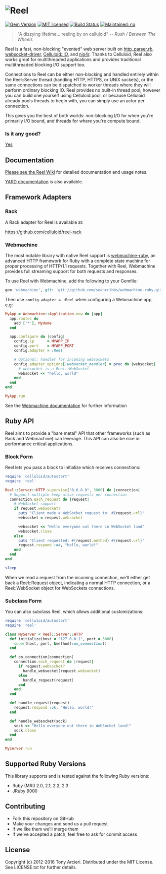 ![Reel](https://github.com/celluloid/reel/raw/master/logo.png)
=======
[![Gem Version](https://badge.fury.io/rb/reel.svg)](http://rubygems.org/gems/reel)
[![MIT licensed](https://img.shields.io/badge/license-MIT-blue.svg)](https://github.com/celluloid/reel/master/LICENSE.txt)
[![Build Status](https://secure.travis-ci.org/celluloid/reel.svg?branch=master)](http://travis-ci.org/celluloid/reel)
[![Maintained: no](https://img.shields.io/maintenance/no/2016.svg)](https://github.com/celluloid/celluloid/issues/779)

> "A dizzying lifetime... reeling by on celluloid" _-- Rush / Between The Wheels_

Reel is a fast, non-blocking "evented" web server
built on [http_parser.rb][parser], [websocket-driver][websockets],
[Celluloid::IO][celluloidio], and [nio4r][nio4r]. Thanks to Celluloid,
Reel also works great for multithreaded applications
and provides traditional multithreaded blocking I/O support too.

[parser]: https://github.com/tmm1/http_parser.rb
[websockets]: https://github.com/faye/websocket-driver-ruby
[celluloidio]: https://github.com/celluloid/celluloid-io
[nio4r]: https://github.com/celluloid/nio4r

Connections to Reel can be either non-blocking and handled entirely within
the Reel::Server thread (handling HTTP, HTTPS, or UNIX sockets),
or the same connections can be dispatched to worker threads
where they will perform ordinary blocking IO.
Reel provides no built-in thread pool,
however you can build one yourself using Celluloid.pool,
or because Celluloid already pools threads to begin with,
you can simply use an actor per connection.

This gives you the best of both worlds: non-blocking I/O for when you're
primarily I/O bound, and threads for where you're compute bound.

### Is it any good?

[Yes](http://news.ycombinator.com/item?id=3067434)

Documentation
-------------

[Please see the Reel Wiki](https://github.com/celluloid/reel/wiki)
for detailed documentation and usage notes.

[YARD documentation](http://rubydoc.info/github/celluloid/reel/master/frames) is
also available.

Framework Adapters
------------------

### Rack

A Rack adapter for Reel is available at:

https://github.com/celluloid/reel-rack

### Webmachine

The most notable library with native Reel support is
[webmachine-ruby](https://github.com/seancribbs/webmachine-ruby),
an advanced HTTP framework for Ruby with a complete state machine for proper
processing of HTTP/1.1 requests. Together with Reel, Webmachine provides
full streaming support for both requests and responses.

To use Reel with Webmachine, add the following to your Gemfile:

```ruby
gem 'webmachine', git: 'git://github.com/seancribbs/webmachine-ruby.git'
```

Then use `config.adapter = :Reel` when configuring a Webmachine app, e.g:

```ruby
MyApp = Webmachine::Application.new do |app|
  app.routes do
    add ['*'], MyHome
  end

  app.configure do |config|
    config.ip      = MYAPP_IP
    config.port    = MYAPP_PORT
    config.adapter = :Reel

    # Optional: handler for incoming websockets
    config.adapter_options[:websocket_handler] = proc do |websocket|
      # websocket is a Reel::WebSocket
      websocket << "hello, world"
    end
  end
end

MyApp.run
```

See the [Webmachine documentation](http://rubydoc.info/gems/webmachine/frames/file/README.md)
for further information

Ruby API
--------

Reel aims to provide a "bare metal" API that other frameworks (such as Rack
and Webmachine) can leverage. This API can also be nice in performance critical
applications.

### Block Form

Reel lets you pass a block to initialize which receives connections:

```ruby
require 'celluloid/autostart'
require 'reel'

Reel::Server::HTTP.supervise("0.0.0.0", 3000) do |connection|
  # Support multiple keep-alive requests per connection
  connection.each_request do |request|
    # WebSocket support
    if request.websocket?
      puts "Client made a WebSocket request to: #{request.url}"
      websocket = request.websocket

      websocket << "Hello everyone out there in WebSocket land"
      websocket.close
    else
      puts "Client requested: #{request.method} #{request.url}"
      request.respond :ok, "Hello, world!"
    end
  end
end

sleep
```

When we read a request from the incoming connection, we'll either get back
a Reel::Request object, indicating a normal HTTP connection, or a
Reel::WebSocket object for WebSockets connections.

### Subclass Form

You can also subclass Reel, which allows additional customizations:

```ruby
require 'celluloid/autostart'
require 'reel'

class MyServer < Reel::Server::HTTP
  def initialize(host = "127.0.0.1", port = 3000)
    super(host, port, &method(:on_connection))
  end

  def on_connection(connection)
    connection.each_request do |request|
      if request.websocket?
        handle_websocket(request.websocket)
      else
        handle_request(request)
      end
    end
  end

  def handle_request(request)
    request.respond :ok, "Hello, world!"
  end

  def handle_websocket(sock)
    sock << "Hello everyone out there in WebSocket land!"
    sock.close
  end
end

MyServer.run
```

Supported Ruby Versions
-----------------------

This library supports and is tested against the following Ruby versions:

* Ruby (MRI) 2.0, 2.1, 2.2, 2.3
* JRuby 9000

Contributing
------------

* Fork this repository on GitHub
* Make your changes and send us a pull request
* If we like them we'll merge them
* If we've accepted a patch, feel free to ask for commit access

License
-------

Copyright (c) 2012-2016 Tony Arcieri. Distributed under the MIT License. See
LICENSE.txt for further details.
